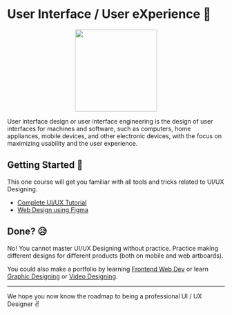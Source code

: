 # User Interface / User eXperience :art:

<p align="center"><img  height="190" src="https://i.ibb.co/XtKc7xQ/UI-UX-designing.jpg"></p>

User interface design or user interface engineering is the design of user interfaces for machines and software, such as computers, home appliances, mobile devices, and other electronic devices, with the focus on maximizing usability and the user experience.

## Getting Started :book:
This one course will get you familiar with all tools and tricks related to UI/UX Designing.
- [Complete UI/UX Tutorial](https://youtu.be/68w2VwalD5w)
- [Web Design using Figma](https://www.youtube.com/playlist?list=PLERed4ILxkJ0v7VbF-bLnwLj1lz8AansP)

## Done? :disappointed_relieved:
No! You cannot master UI/UX Designing without practice. Practice making different designs for different products (both on mobile and web artboards).

You could also make a portfolio by learning [Frontend Web Dev](../Frontend/WEB.md) or learn [Graphic Designing](./GRAPHIC.md) or [Video Designing](./VIDEO-DESIGN).

<hr>

We hope you now know the roadmap to being a professional UI / UX Designer :v:
